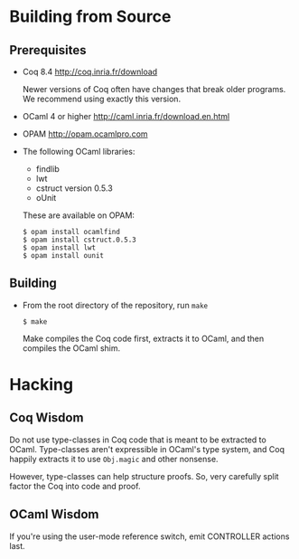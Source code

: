 Building from Source
====================

Prerequisites
-------------

- Coq 8.4 <http://coq.inria.fr/download>

  Newer versions of Coq often have changes that break older
  programs. We recommend using exactly this version.

- OCaml 4 or higher <http://caml.inria.fr/download.en.html>

- OPAM <http://opam.ocamlpro.com>

- The following OCaml libraries:

  - findlib
  - lwt
  - cstruct version 0.5.3
  - oUnit

  These are available on OPAM:

  ```
  $ opam install ocamlfind
  $ opam install cstruct.0.5.3
  $ opam install lwt
  $ opam install ounit
  ```

Building
--------

- From the root directory of the repository, run `make`

  ```
  $ make
  ```

  Make compiles the Coq code first, extracts it to OCaml, and then compiles
  the OCaml shim.

Hacking
=======

Coq Wisdom
----------

Do not use type-classes in Coq code that is meant to be extracted to OCaml.
Type-classes aren't expressible in OCaml's type system, and Coq happily
extracts it to use `Obj.magic` and other nonsense.

However, type-classes can help structure proofs. So, very carefully split
factor the Coq into code and proof.

OCaml Wisdom
------------

If you're using the user-mode reference switch, emit CONTROLLER actions last.

